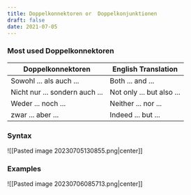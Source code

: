 ```yaml
---
title: Doppelkonnektoren or  Doppelkonjunktionen
draft: false
date: 2021-07-05
---
```

### Most used Doppelkonnektoren
| Doppelkonnektoren     | English Translation  |
| ---------------------- | -------------------- |
| Sowohl ... als auch ...| Both ... and ...     |
| Nicht nur ... sondern auch ... | Not only ... but also ... |
| Weder ... noch ...     | Neither ... nor ...  |
| zwar  ... aber ...  | Indeed ... but ...    |

### Syntax
![[Pasted image 20230705130855.png|center]]

### Examples
![[Pasted image 20230706085713.png|center]]


